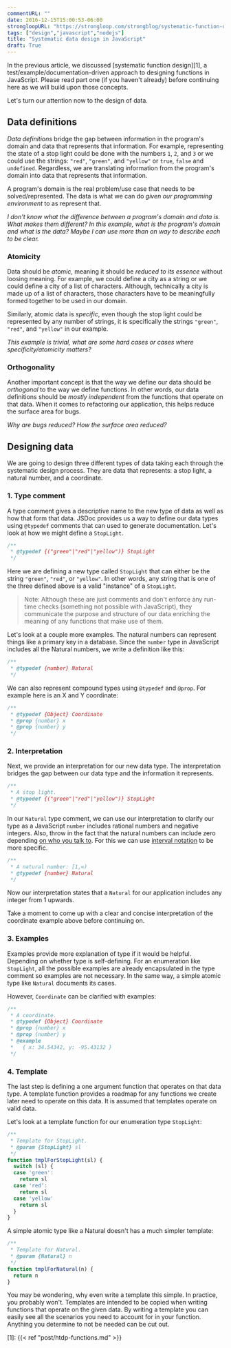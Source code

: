 ```yaml
---
commentURL: ""
date: 2016-12-15T15:00:53-06:00
strongloopURL: "https://strongloop.com/strongblog/systematic-function-design-in-javascript/"
tags: ["design","javascript","nodejs"]
title: "Systematic data design in JavaScript"
draft: True
---
```


In the previous article, we discussed [systematic function design][1], a test/example/documentation-driven approach to designing functions in JavaScript. Please read part one (if you haven't already) before continuing here as we will build upon those concepts.

Let's turn our attention now to the design of data.

## Data definitions

_Data definitions_ bridge the gap between information in the program's domain and data that represents that information. For example, representing the state of a stop light could be done with the numbers `1`, `2`, and `3` or we could use the strings: `"red"`, `"green"`, and `"yellow"` or `true`, `false` and `undefined`. Regardless, we are translating information from the program's domain into data that represents that information.

A program's domain is the real problem/use case that needs to be solved/represented.  The data is what we can do _given our programming environment_ to as represent that.

_I don't know what the difference between a program's domain and data is. What makes them different? In this example, what is the program's domain and what is the data? Maybe I can use more than on way to describe each to be clear._

### Atomicity

Data should be _atomic_, meaning it should be _reduced to its essence_ without loosing meaning. For example, we could define a city as a string or we could define a city of a list of characters. Although, technically a city is made up of a list of characters, those characters have to be meaningfully formed together to be used in our domain.

Similarly, atomic data is _specific_, even though the stop light could be represented by any number of strings, it is specifically the strings `"green"`, `"red"`, and `"yellow"` in our example.

_This example is trivial, what are some hard cases or cases where specificity/atomicity matters?_

### Orthogonality

Another important concept is that the way we define our data should be _orthogonal_ to the way we define functions. In other words, our data definitions should be _mostly independent_ from the functions that operate on that data. When it comes to refactoring our application, this helps reduce the surface area for bugs.

_Why are bugs reduced? How the surface area reduced?_

## Designing data

We are going to design three different types of data taking each through the systematic design process. They are data that represents: a stop light, a natural number, and a coordinate.

### 1. Type comment

A type comment gives a descriptive name to the new type of data as well as how that form that data. JSDoc provides us a way to define our data types using `@typedef` comments that can used to generate documentation. Let's look at how we might define a `StopLight`.

```js
/**  
 * @typedef {("green"|"red"|"yellow")} StopLight
 */
```

Here we are defining a new type called `StopLight` that can either be the string `"green"`, `"red"`, or `"yellow"`. In other words, any string that is one of the three defined above is a valid "instance" of a `StopLight`.

> Note: Although these are just comments and don't enforce any run-time checks (something not possible with JavaScript), they communicate the purpose and structure of our data enriching the meaning of any functions that make use of them.

Let's look at a couple more examples. The natural numbers can represent things like a primary key in a database. Since the `number` type in JavaScript includes all the Natural numbers, we write a definition like this:

```js
/**  
 * @typedef {number} Natural
 */
```

We can also represent compound types using `@typedef` and `@prop`. For example here is an X and Y coordinate:

```js
/**
 * @typedef {Object} Coordinate
 * @prop {number} x
 * @prop {number} y
 */
```

### 2. Interpretation

Next, we provide an interpretation for our new data type. The interpretation bridges the gap between our data type and the information it represents.

```js
/**
 * A stop light.
 * @typedef {("green"|"red"|"yellow")} StopLight
 */
```

In our `Natural` type comment, we can use our interpretation to clarify our type as a JavaScript `number` includes rational numbers and negative integers. Also, throw in the fact that the natural numbers can include zero depending [on who you talk to](https://medium.com/r/?url=https%3A%2F%2Fen.wikipedia.org%2Fwiki%2FNatural_number). For this we can use [interval notation](https://medium.com/r/?url=https%3A%2F%2Fen.wikipedia.org%2Fwiki%2FInterval_%2528mathematics%2529) to be more specific.

```js
/**
 * A natural number: [1,∞)
 * @typedef {number} Natural
 */
```

Now our interpretation states that a `Natural` for our application includes any integer from 1 upwards.

Take a moment to come up with a clear and concise interpretation of the coordinate example above before continuing on.

### 3. Examples

Examples provide more explanation of type if it would be helpful. Depending on whether type is self-defining. For an enumeration like `StopLight`, all the possible examples are already encapsulated in the type comment so examples are not necessary. In the same way, a simple atomic type like `Natural` documents its cases.

However, `Coordinate` can be clarified with examples:

```js
/**
 * A coordinate.
 * @typedef {Object} Coordinate
 * @prop {number} x
 * @prop {number} y
 * @example
 *   { x: 34.54342, y: -95.43132 }
 */
```

### 4. Template

The last step is defining a one argument function that operates on that data type. A template function provides a roadmap for any functions we create later need to operate on this data. It is assumed that templates operate on valid data.

Let's look at a template function for our enumeration type `StopLight`:

```js
/**
 * Template for StopLight.
 * @param {StopLight} sl
 */
function tmplForStopLight(sl) {
  switch (sl) {
  case 'green':
    return sl
  case 'red':
    return sl
  case 'yellow'
    return sl
  }
}
```

A simple atomic type like a Natural doesn't has a much simpler template:

```js
/**
 * Template for Natural.
 * @param {Natural} n
 */
function tmplForNatural(n) {
  return n
}
```

You may be wondering, why even write a template this simple. In practice, you probably won't. Templates are intended to be copied when writing functions that operate on the given data. By writing a template you can easily see all the scenarios you need to account for in your function. Anything you determine to not be needed can be cut out.

[1]: {{< ref "post/htdp-functions.md" >}}
